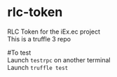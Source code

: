 # rlc-token
RLC Token for the iEx.ec project    
This is a truffle 3 repo

#To test  
Launch `testrpc` on another terminal    
Launch `truffle test`
